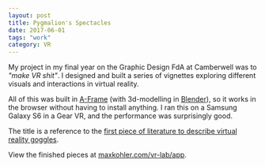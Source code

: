 ```yaml
---
layout: post
title: Pygmalion's Spectacles
date: 2017-06-01
tags: "work"
category: VR
---
```


My project in my final year on the Graphic Design FdA at Camberwell was to _"make VR shit"_. I designed and built a series of vignettes exploring different visuals and interactions in virtual reality.

All of this was built in [A-Frame](https://aframe.io/) (with 3d-modelling in [Blender](https://www.blender.org/)), so it works in the browser without having to install anything. I ran this on a Samsung Galaxy S6 in a Gear VR, and the performance was surprisingly good.

The title is a reference to the [first piece of literature to describe virtual reality goggles](https://www.gutenberg.org/files/22893/22893-h/22893-h.htm).

View the finished pieces at [maxkohler.com/vr-lab/app](http://awesomephant.github.io/vr-lab/app/).
